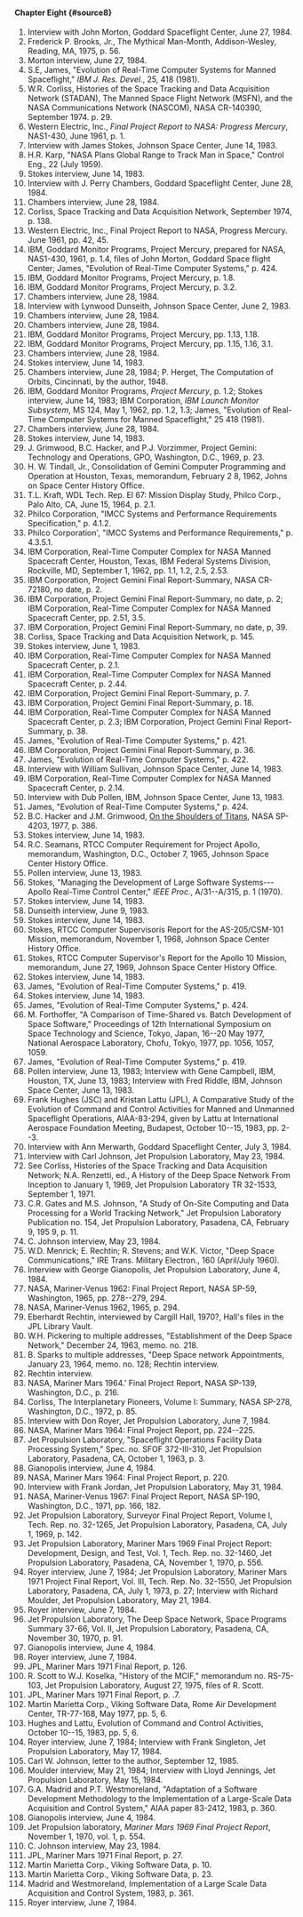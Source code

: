 #### Chapter Eight {#source8}

1.  Interview with John Morton, Goddard Spaceflight Center, June 27, 1984.
2.  Frederick P. Brooks, Jr., The Mythical Man-Month, Addison-Wesley, Reading, MA, 1975, p. 56.
3.  Morton interview, June 27, 1984.
4.  S.E, James, "Evolution of Real-Time Computer Systems for Manned Spaceflight," *IBM J. Res. Devel.*, 25, 418 (1981).
5.  W.R. Corliss, Histories of the Space Tracking and Data Acquisition Network (STADAN), The Manned Space Flight Network (MSFN), and the NASA Communications Network (NASCOM), NASA CR-140390, September 1974. p. 29.
6.  Western Electric, Inc., *Final Project Report to NASA: Progress Mercury*, NAS1-430, June 1961, p. 1.
7.  Interview with James Stokes, Johnson Space Center, June 14, 1983.
8.  H.R. Karp, "NASA Plans Global Range to Track Man in Space," Control Eng., 22 (July 1959).
9.  Stokes interview, June 14, 1983.
10. Interview with J. Perry Chambers, Goddard Spaceflight Center, June 28, 1984.
11. Chambers interview, June 28, 1984.
12. Corliss, Space Tracking and Data Acquisition Network, September 1974, p. 138.
13. Western Electric, Inc., Final Project Report to NASA, Progress Mercury. June 1961, pp. 42, 45.
14. IBM, Goddard Monitor Programs, Project Mercury, prepared for NASA, NAS1-430, 1961, p. 1.4, files of John Morton, Goddard Space flight Center; James, "Evolution of Real-Time Computer Systems," p. 424.
15. IBM, Goddard Monitor Programs, Project Mercury, p. 1.8.
16. IBM, Goddard Monitor Programs, Project Mercury, p. 3.2.
17. Chambers interview, June 28, 1984.
18. Interview with Lynwood Dunseith, Johnson Space Center, June 2, 1983.
19. Chambers interview, June 28, 1984.
20. Chambers interview, June 28, 1984.
21. IBM, Goddard Monitor Programs, Project Mercury, pp. 1.13, 1.18.
22. IBM, Goddard Monitor Programs, Project Mercury, pp. 1.15, 1.16, 3.1.
23. Chambers interview, June 28, 1984.
24. Stokes interview, June 14, 1983.
25. Chambers interview, June 28, 1984; P. Herget, The Computation of Orbits, Cincinnati, by the author, 1948.
26. IBM, Goddard Monitor Programs, *Project Mercury*, p. 1.2; Stokes interview, June 14, 1983; IBM Corporation, *IBM Launch Monitor Subsystem*, MS 124, May 1, 1962, pp. 1.2, 1.3; James, "Evolution of Real-Time Computer Systems for Manned Spaceflight," 25 418 (1981).
27. Chambers interview, June 28, 1984.
28. Stokes interview, June 14, 1983.
29. J. Grimwood, B.C. Hacker, and P.J. Vorzimmer, Project Gemini: Technology and Operations, GPO, Washington, D.C., 1969, p. 23.
30. H. W. Tindall, Jr., Consolidation of Gemini Computer Programming and Operation at Houston, Texas, memorandum, February 2 8, 1962, Johns on Space Center History Office.
31. T.L. Kraft, WDL Tech. Rep. El 67: Mission Display Study, Philco Corp., Palo Alto, CA, June 15, 1964, p. 2.1.
32. Philco Corporation, "IMCC Systems and Performance Requirements Specification," p. 4.1.2.
33. Philco Corporation', "IMCC Systems and Performance Requirements," p. 4.3.5.1.
34. IBM Corporation, Real-Time Computer Complex for NASA Manned Spacecraft Center, Houston, Texas, IBM Federal Systems Division, Rockville, MD, September 1, 1962, pp. 1.1, 1.2, 2.5, 2.53.
35. IBM Corporation, Project Gemini Final Report-Summary, NASA CR-72180, no date, p. 2.
36. IBM Corporation, Project Gemini Final Report-Summary, no date, p. 2; IBM Corporation, Real-Time Computer Complex for NASA Manned Spacecraft Center, pp. 2.51, 3.5.
37. IBM Corporation, Project Gemini Final Report-Summary, no date, p, 39.
38. Corliss, Space Tracking and Data Acquisition Network, p. 145.
39. Stokes interview, June 1, 1983.
40. IBM Corporation, Real-Time Computer Complex for NASA Manned Spacecraft Center, p. 2.1.
41. IBM Corporation, Real-Time Computer Complex for NASA Manned Spacecraft Center, p. 2.44.
42. IBM Corporation, Project Gemini Final Report-Summary, p. 7.
43. IBM Corporation, Project Gemini Final Report-Summary, p. 18.
44. IBM Corporation, Real-Time Computer Complex for NASA Manned Spacecraft Center, p. 2.3; IBM Corporation, Project Gemini Final Report-Summary, p. 38.
45. James, "Evolution of Real-Time Computer Systems," p. 421.
46. IBM Corporation, Project Gemini Final Report-Summary, p. 36.
47. James, "Evolution of Real-Time Computer Systems," p. 422.
48. Interview with William Sullivan, Johnson Space Center, June 14, 1983.
49. IBM Corporation, Real-Time Computer Complex for NASA Manned Spacecraft Center, p. 2.14.
50. Interview with Dub Pollen, IBM, Johnson Space Center, June 13, 1983.
51. James, "Evolution of Real-Time Computer Systems," p. 424.
52. B.C. Hacker and J.M. Grimwood, [On the Shoulders of Titans](http://www.hq.nasa.gov/office/pao/History/SP-4203/cover.htm), NASA SP-4203, 1977, p. 386.
53. Stokes interview, June 14, 1983.
54. R.C. Seamans, RTCC Computer Requirement for Project Apollo, memorandum, Washington, D.C., October 7, 1965, Johnson Space Center History Office.
55. Pollen interview, June 13, 1983.
56. Stokes, "Managing the Development of Large Software Systems---Apollo Real-Time Control Center," *IEEE Proc.*, A/31--A/315, p. 1 (1970).
57. Stokes interview, June 14, 1983.
58. Dunseith interview, June 9, 1983.
59. Stokes interview, June 14, 1983.
60. Stokes, RTCC Computer Supervisorís Report for the AS-205/CSM-101 Mission, memorandum, November 1, 1968, Johnson Space Center History Office.
61. Stokes, RTCC Computer Supervisor's Report for the Apollo 10 Mission, memorandum, June 27, 1969, Johnson Space Center History Office.
62. Stokes interview, June 14, 1983.
63. James, "Evolution of Real-Time Computer Systems," p. 419.
64. Stokes interview, June 14, 1983.
65. James, "Evolution of Real-Time Computer Systems," p. 424.
66. M. Forthoffer, "A Comparison of Time-Shared vs. Batch Development of Space Software," Proceedings of 12th International Symposium on Space Technology and Science, Tokyo, Japan, 16--20 May 1977, National Aerospace Laboratory, Chofu, Tokyo, 1977, pp. 1056, 1057, 1059.
67. James, "Evolution of Real-Time Computer Systems," p. 419.
68. Pollen interview, June 13, 1983; Interview with Gene Campbell, IBM, Houston, TX, June 13, 1983; Interview with Fred Riddle, IBM, Johnson Space Center, June 13, 1983.
69. Frank Hughes (JSC) and Kristan Lattu (JPL), A Comparative Study of the Evolution of Command and Control Activities for Manned and Unmanned Spaceflight Operations, AIAA-83-294, given by Lattu at International Aerospace Foundation Meeting, Budapest, October 10--15, 1983, pp. 2--3.
70. Interview with Ann Merwarth, Goddard Spaceflight Center, July 3, 1984.
71. Interview with Carl Johnson, Jet Propulsion Laboratory, May 23, 1984.
72. See Corliss, Histories of the Space Tracking and Data Acquisition Network; N.A. Renzetti, ed., A History of the Deep Space Network From Inception to January 1, 1969, Jet Propulsion Laboratory TR 32-1533, September 1, 1971.
73. C.R. Gates and M.S. Johnson, "A Study of On-Site Computing and Data Processing for a World Tracking Network," Jet Propulsion Laboratory Publication no. 154, Jet Propulsion Laboratory, Pasadena, CA, February 9, 195 9, p. 11.
74. C. Johnson interview, May 23, 1984.
75. W.D. Menrick; E. Rechtin; R. Stevens; and W.K. Victor, "Deep Space Communications," IRE Trans. Military Electron., 160 (April/July 1960).
76. Interview with George Gianopolis, Jet Propulsion Laboratory, June 4, 1984.
77. NASA, Mariner-Venus 1962: Final Project Report, NASA SP-59, Washington, 1965, pp. 278--279, 294.
78. NASA, Mariner-Venus 1962, 1965, p. 294.
79. Eberhardt Rechtin, interviewed by Cargill Hall, 1970?, Hall's files in the JPL Library Vault.
80. W.H. Pickering to multiple addresses, "Establishment of the Deep Space Network," December 24, 1963, memo. no. 218.
81. B. Sparks to multiple addresses, "Deep Space network Appointments, January 23, 1964, memo. no. 128; Rechtin interview.
82. Rechtin interview.
83. NASA, Mariner Mars 1964.' Final Project Report, NASA SP-139, Washington, D.C., p. 216.
84. Corliss, The Interplanetary Pioneers, Volume I: Summary, NASA SP-278, Washington, D.C., 1972, p. 85.
85. Interview with Don Royer, Jet Propulsion Laboratory, June 7, 1984.
86. NASA, Mariner Mars 1964: Final Project Report, pp. 224--225.
87. Jet Propulsion Laboratory, "Spaceflight Operations Facility Data Processing System," Spec. no. SFOF 372-III-310, Jet Propulsion Laboratory, Pasadena, CA, October 1, 1963, p. 3.
88. Gianopolis interview, June 4, 1984.
89. NASA, Mariner Mars 1964: Final Project Report, p. 220.
90. Interview with Frank Jordan, Jet Propulsion Laboratory, May 31, 1984.
91. NASA, Mariner-Venus 1967: Final Project Report, NASA SP-190, Washington, D.C., 1971, pp. 166, 182.
92. Jet Propulsion Laboratory, Surveyor Final Project Report, Volume I, Tech. Rep. no. 32-1265, Jet Propulsion Laboratory, Pasadena, CA, July 1, 1969, p. 142.
93. Jet Propulsion Laboratory, Mariner Mars 1969 Final Project Report: Development, Design, and Test, Vol. 1, Tech. Rep. no. 32-1460, Jet Propulsion Laboratory, Pasadena, CA, November 1, 1970, p. 556.
94. Royer interview, June 7, 1984; Jet Propulsion Laboratory, Mariner Mars 1971 Project Final Report, Vol. III, Tech. Rep. No. 32-1550, Jet Propulsion Laboratory, Pasadena, CA, July 1, 1973, p. 27; Interview with Richard Moulder, Jet Propulsion Laboratory, May 21, 1984.
95. Royer interview, June 7, 1984.
96. Jet Propulsion Laboratory, The Deep Space Network, Space Programs Summary 37-66, Vol. II, Jet Propulsion Laboratory, Pasadena, CA, November 30, 1970, p. 91.
97. Gianopolis interview, June 4, 1984.
98. Royer interview, June 7, 1984.
99. JPL, Mariner Mars 1971 Final Report, p. 126.
100. R. Scott to W.J. Koselka, "History of the MCIF," memorandum no. RS-75- 103, Jet Propulsion Laboratory, August 27, 1975, files of R. Scott.
101. JPL, Mariner Mars 1971 Final Report, p. .7.
102. Martin Marietta Corp., Viking Software Data, Rome Air Development Center, TR-77-168, May 1977, pp. 5, 6.
103. Hughes and Lattu, Evolution of Command and Control Activities, October 10--15, 1983, pp. 5, 6.
104. Royer interview, June 7, 1984; Interview with Frank Singleton, Jet Propulsion Laboratory, May 17, 1984.
105. Carl W. Johnson, letter to the author, September 12, 1985.
106. Moulder interview, May 21, 1984; Interview with Lloyd Jennings, Jet Propulsion Laboratory, May 15, 1984.
107. G.A. Madrid and P.T. Westmoreland, "Adaptation of a Software Development Methodology to the Implementation of a Large-Scale Data Acquisition and Control System," AIAA paper 83-2412, 1983, p. 360.
108. Gianopolis interview, June 4, 1984.
109. Jet Propulsion laboratory, *Mariner Mars 1969 Final Project Report*, November 1, 1970, vol. 1, p. 554.
110. C. Johnson interview, May 23, 1984.
111. JPL, Mariner Mars 1971 Final Report, p. 27.
112. Martin Marietta Corp., Viking Software Data, p. 10.
113. Martin Marietta Corp., Viking Software Data, p. 23.
114. Madrid and Westmoreland, Implementation of a Large Scale Data Acquisition and Control System, 1983, p. 361.
115. Royer interview, June 7, 1984.
